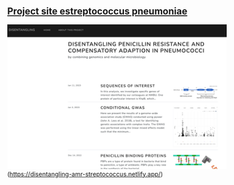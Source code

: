 ## [Project site estreptococcus pneumoniae](https://disentangling-amr-streptococcus.netlify.app/)
![](Github_frontpage.png "Title")(https://disentangling-amr-streptococcus.netlify.app/)

